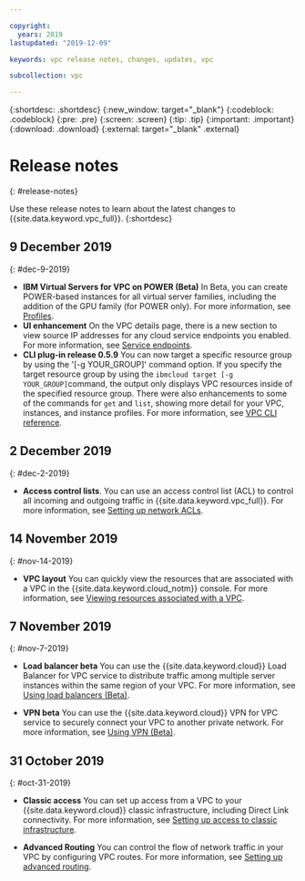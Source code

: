 ```yaml
---

copyright:
  years: 2019
lastupdated: "2019-12-09"

keywords: vpc release notes, changes, updates, vpc

subcollection: vpc

---
```


{:shortdesc: .shortdesc}
{:new_window: target="_blank"}
{:codeblock: .codeblock}
{:pre: .pre}
{:screen: .screen}
{:tip: .tip}
{:important: .important}
{:download: .download}
{:external: target="_blank" .external}

# Release notes
{: #release-notes}

Use these release notes to learn about the latest changes to {{site.data.keyword.vpc_full}}.
{:shortdesc}

## 9 December 2019
{: #dec-9-2019}

- **IBM Virtual Servers for VPC on POWER (Beta)** In Beta, you can create POWER-based instances for all virtual server families, including the addition of the GPU family (for POWER only). For more information, see [Profiles](/docs/vpc?topic=vpc-profiles). 
- **UI enhancement** On the VPC details page, there is a new section to view source IP addresses for any cloud service endpoints you enabled. For more information, see [Service endpoints](/docs/vpc?topic=vpc-service-endpoints-for-vpc).
- **CLI plug-in release 0.5.9** You can now target a specific resource group by using the '[-g YOUR_GROUP]' command option. If you specify the target resource group by using the `ibmcloud target [-g YOUR_GROUP]`command, the output only displays VPC resources inside of the specified resource group. There were also enhancements to some of the commands for `get` and `list`, showing more detail for your VPC, instances, and instance profiles. For more information, see [VPC CLI reference](/docs/vpc?topic=vpc-infrastructure-cli-plugin-vpc-reference).

## 2 December 2019
{: #dec-2-2019}

- **Access control lists**.  You can use an access control list (ACL) to control all incoming and outgoing traffic in {{site.data.keyword.vpc_full}}. For more information, see [Setting up network ACLs](/docs/vpc?topic=vpc-using-acls).

## 14 November 2019
{: #nov-14-2019}

- **VPC layout** You can quickly view the resources that are associated with a VPC in the {{site.data.keyword.cloud_notm}} console. For more information, see [Viewing resources associated with a VPC](/docs/vpc?topic=vpc-creating-a-vpc-using-the-ibm-cloud-console#vpc-layout).

## 7 November 2019
{: #nov-7-2019}

- **Load balancer beta** You can use the {{site.data.keyword.cloud}} Load Balancer for VPC service to distribute traffic among multiple server instances within the same region of your VPC. For more information, see [Using load balancers (Beta)](/docs/vpc?topic=vpc-load-balancers).

- **VPN beta** You can use the {{site.data.keyword.cloud}} VPN for VPC service to securely connect your VPC to another private network. For more information, see [Using VPN (Beta)](/docs/vpc?topic=vpc-using-vpn).

## 31 October 2019
{: #oct-31-2019}

- **Classic access** You can set up access from a VPC to your {{site.data.keyword.cloud}} classic infrastructure, including Direct Link connectivity. For more information, see [Setting up access to classic infrastructure](/docs/vpc?topic=vpc-setting-up-access-to-classic-infrastructure).

- **Advanced Routing** You can control the flow of network traffic in your VPC by configuring VPC routes. For more information, see [Setting up advanced routing](/docs/vpc?topic=vpc-advanced-routing).



